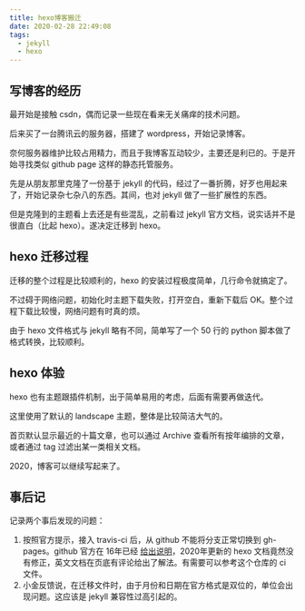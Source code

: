 ```yaml
---
title: hexo博客搬迁
date: 2020-02-28 22:49:08
tags:
  - jekyll
  - hexo
---
```


## 写博客的经历

最开始是接触 csdn，偶而记录一些现在看来无关痛痒的技术问题。

后来买了一台腾讯云的服务器，搭建了 wordpress，开始记录博客。

奈何服务器维护比较占用精力，而且于我博客互动较少，主要还是利已的。于是开始寻找类似 github page 这样的静态托管服务。

先是从朋友那里克隆了一份基于 jekyll 的代码，经过了一番折腾，好歹也用起来了，开始记录杂七杂八的东西。其间，也对 jekyll 做了一些扩展性的东西。

但是克隆到的主题看上去还是有些混乱，之前看过 jekyll 官方文档，说实话并不是很直白（比起 hexo）。遂决定迁移到 hexo。

## hexo 迁移过程

迁移的整个过程是比较顺利的，hexo 的安装过程极度简单，几行命令就搞定了。

不过碍于网络问题，初始化时主题下载失败，打开空白，重新下载后 OK。整个过程下载比较慢，网络问题有时真的烦。

由于 hexo 文件格式与 jekyll 略有不同，简单写了一个 50 行的 python 脚本做了格式转换，比较顺利。

## hexo 体验

hexo 也有主题跟插件机制，出于简单易用的考虑，后面有需要再做迭代。

这里使用了默认的 landscape 主题，整体是比较简洁大气的。

首页默认显示最近的十篇文章，也可以通过 Archive 查看所有按年编排的文章，或者通过 tag 过滤出某一类相关文档。

2020，博客可以继续写起来了。

## 事后记

记录两个事后发现的问题：

1. 按照官方提示，接入 travis-ci 后，从 github 不能将分支正常切换到 gh-pages。github 官方在 16年已经 [给出说明](https://github.blog/2016-08-17-simpler-github-pages-publishing/)，2020年更新的 hexo 文档竟然没有修正，英文文档在页底有评论给出了解法。有需要可以参考这个仓库的 ci 文件。
2. 小金反馈说，在迁移文件时，由于月份和日期在官方格式是双位的，单位会出现问题。这应该是 jekyll 兼容性过高引起的。
